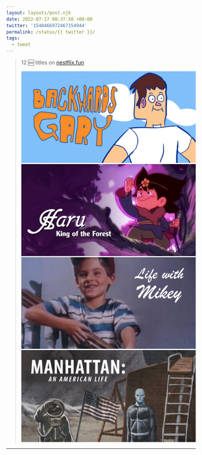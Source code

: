 ```yaml
---
layout: layouts/post.njk
date: 2022-07-17 00:37:50 +00:00
twitter: '1548466972467154944'
permalink: /status/{{ twitter }}/
tags: 
  - tweet
---
```


> 12 🆕 titles on [nestflix.fun](https://nestflix.fun) 
> 
> ![Backwards Gary](/img/1548466972467154944-FX1CZk_VUAM5CmI.jpg)
> ![Haru King of the Forest](/img/1548466972467154944-FX1CZlAVsAAYd4y.jpg)
> ![Life with Mikey](/img/1548466972467154944-FX1CZk_UYAAaRQg.jpg)
> ![Manhattan: An American Life](/img/1548466972467154944-FX1CZk_VQAUZ1l0.jpg)

---
